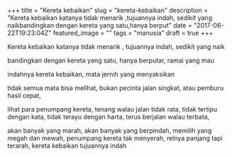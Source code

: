 +++
title = "Kereta kebaikan"
slug = "kereta-kebaikan"
description = "Kereta kebaikan katanya tidak menarik ,tujuannya indah, sedikit yang naikbandingkan dengan kereta yang satu,hanya berput"
date = "2017-06-22T19:23:04Z"
featured_image = ""
tags = "manusia"
draft = true
+++ 
 
Kereta kebaikan katanya tidak menarik ,
tujuannya indah, sedikit yang naik

bandingkan dengan kereta yang satu,
hanya berputar, ramai yang mau

indahnya kereta kebaikan,
mata jernih yang menyaksikan

tidak semua mata bisa melihat,
bukan pecinta jalan singkat,
atau pemburu hasil cepat,

lihat para penumpang kereta,
tenang walau jalan tidak rata,
tidak tertipu dengan kata,
tidak terayu dengan harta,
terus berjalan walau terbata,

akan banyak yang marah,
akan banyak yang berpindah,
memilih yang megah dan mewah,
penumpang kereta tak menyerah,
relnya panjang tapi terarah,
kereta kebaikan tujuannya indah